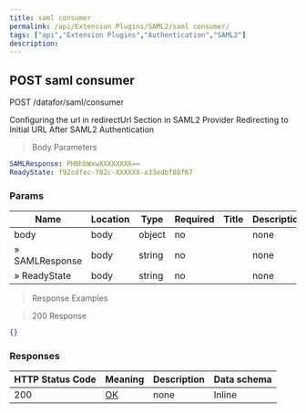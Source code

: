 ```yaml
---
title: saml consumer
permalink: /api/Extension Plugins/SAML2/saml consumer/
tags: ["api","Extension Plugins","Authentication","SAML2"]
description: 
---
```


## POST saml consumer

POST /datafor/saml/consumer

Configuring the url in redirectUrl Section in SAML2 Provider
Redirecting to Initial URL After SAML2 Authentication

> Body Parameters

```yaml
SAMLResponse: PHNhbWxwXXXXXXXX==
ReadyState: f92cdfec-782c-XXXXXX-a33edbf88f67

```

### Params

|Name|Location|Type|Required|Title|Description|
|---|---|---|---|---|---|
|body|body|object| no ||none|
|» SAMLResponse|body|string| no ||none|
|» ReadyState|body|string| no ||none|

> Response Examples

> 200 Response

```json
{}
```

### Responses

|HTTP Status Code |Meaning|Description|Data schema|
|---|---|---|---|
|200|[OK](https://tools.ietf.org/html/rfc7231#section-6.3.1)|none|Inline|
